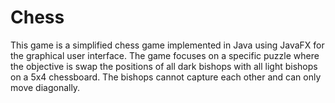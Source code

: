 # Chess
This game is a simplified chess game implemented in Java using JavaFX for the graphical user interface. The game focuses on a specific puzzle where the objective is swap the positions of all dark bishops with all light bishops on a 5x4 chessboard. The bishops cannot capture each other and can only move diagonally.
